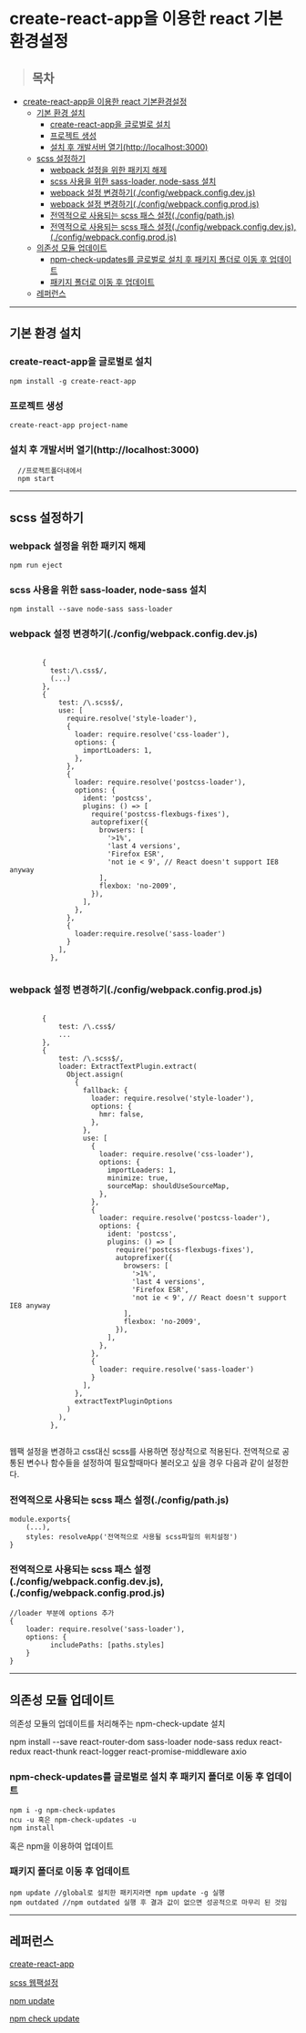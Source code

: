 # create-react-app을 이용한 react 기본환경설정
>## 목차
<!-- TOC -->

- [create-react-app을 이용한 react 기본환경설정](#create-react-app을-이용한-react-기본환경설정)
  - [기본 환경 설치](#기본-환경-설치)
    - [create-react-app을 글로벌로 설치](#create-react-app을-글로벌로-설치)
    - [프로젝트 생성](#프로젝트-생성)
    - [설치 후 개발서버 열기(http://localhost:3000)](#설치-후-개발서버-열기httplocalhost3000)
  - [scss 설정하기](#scss-설정하기)
    - [webpack 설정을 위한 패키지 해제](#webpack-설정을-위한-패키지-해제)
    - [scss 사용을 위한 sass-loader, node-sass 설치](#scss-사용을-위한-sass-loader-node-sass-설치)
    - [webpack 설정 변경하기(./config/webpack.config.dev.js)](#webpack-설정-변경하기configwebpackconfigdevjs)
    - [webpack 설정 변경하기(./config/webpack.config.prod.js)](#webpack-설정-변경하기configwebpackconfigprodjs)
    - [전역적으로 사용되는 scss 패스 설정(./config/path.js)](#전역적으로-사용되는-scss-패스-설정configpathjs)
    - [전역적으로 사용되는 scss 패스 설정(./config/webpack.config.dev.js),(./config/webpack.config.prod.js)](#전역적으로-사용되는-scss-패스-설정configwebpackconfigdevjsconfigwebpackconfigprodjs)
  - [의존성 모듈 업데이트](#의존성-모듈-업데이트)
    - [npm-check-updates를 글로벌로 설치 후 패키지 폴더로 이동 후 업데이트](#npm-check-updates를-글로벌로-설치-후-패키지-폴더로-이동-후-업데이트)
    - [패키지 폴더로 이동 후 업데이트](#패키지-폴더로-이동-후-업데이트)
  - [레퍼런스](#레퍼런스)

<!-- /TOC -->

----
## 기본 환경 설치

### create-react-app을 글로벌로 설치

    npm install -g create-react-app


### 프로젝트 생성
    create-react-app project-name

### 설치 후 개발서버 열기(http://localhost:3000)
      //프로젝트폴더내에서 
      npm start

---
## scss 설정하기

### webpack 설정을 위한 패키지 해제
    npm run eject
### scss 사용을 위한 sass-loader, node-sass 설치
    npm install --save node-sass sass-loader

### webpack 설정 변경하기(./config/webpack.config.dev.js)
<pre>
    <code>
        {
          test:/\.css$/,
          (...)
        },
        {
            test: /\.scss$/,
            use: [
              require.resolve('style-loader'),
              {
                loader: require.resolve('css-loader'),
                options: {
                  importLoaders: 1,
                },
              },
              {
                loader: require.resolve('postcss-loader'),
                options: {
                  ident: 'postcss',
                  plugins: () => [
                    require('postcss-flexbugs-fixes'),
                    autoprefixer({
                      browsers: [
                        '>1%',
                        'last 4 versions',
                        'Firefox ESR',
                        'not ie < 9', // React doesn't support IE8 anyway
                      ],
                      flexbox: 'no-2009',
                    }),
                  ],
                },
              },
              {
                loader:require.resolve('sass-loader')
              }
            ],
          },
    </code>
</pre>

### webpack 설정 변경하기(./config/webpack.config.prod.js)

<pre>
    <code>
        {
            test: /\.css$/
            ...
        },
        {
            test: /\.scss$/,
            loader: ExtractTextPlugin.extract(
              Object.assign(
                {
                  fallback: {
                    loader: require.resolve('style-loader'),
                    options: {
                      hmr: false,
                    },
                  },
                  use: [
                    {
                      loader: require.resolve('css-loader'),
                      options: {
                        importLoaders: 1,
                        minimize: true,
                        sourceMap: shouldUseSourceMap,
                      },
                    },
                    {
                      loader: require.resolve('postcss-loader'),
                      options: {
                        ident: 'postcss',
                        plugins: () => [
                          require('postcss-flexbugs-fixes'),
                          autoprefixer({
                            browsers: [
                              '>1%',
                              'last 4 versions',
                              'Firefox ESR',
                              'not ie < 9', // React doesn't support IE8 anyway
                            ],
                            flexbox: 'no-2009',
                          }),
                        ],
                      },
                    },
                    {
                      loader: require.resolve('sass-loader')
                    }
                  ],
                },
                extractTextPluginOptions
              )
            ),
          },
    </code>
</pre>

<p>
웹팩 설정을 변경하고 css대신 scss를 사용하면 정상적으로 적용된다. 전역적으로 공통된 변수나 함수들을 설정하여 필요할때마다 불러오고 싶을 경우 다음과 같이 설정한다.
</p>

### 전역적으로 사용되는 scss 패스 설정(./config/path.js)
    module.exports{
        (...),
        styles: resolveApp('전역적으로 사용될 scss파일의 위치설정')
    }

### 전역적으로 사용되는 scss 패스 설정(./config/webpack.config.dev.js),(./config/webpack.config.prod.js)
    //loader 부분에 options 추가
    {
        loader: require.resolve('sass-loader'),
        options: {
              includePaths: [paths.styles]
        }
    }
---
## 의존성 모듈 업데이트
<p>
  의존성 모듈의 업데이트를 처리해주는 npm-check-update 설치
</p>

  npm install --save react-router-dom sass-loader node-sass redux react-redux react-thunk react-logger react-promise-middleware axio


### npm-check-updates를 글로벌로 설치 후 패키지 폴더로 이동 후 업데이트
    npm i -g npm-check-updates
    ncu -u 혹은 npm-check-updates -u
    npm install

<p>혹은 npm을 이용하여 업데이트</p>

### 패키지 폴더로 이동 후 업데이트
    npm update //global로 설치한 패키지라면 npm update -g 실행
    npm outdated //npm outdated 실행 후 결과 값이 없으면 성공적으로 마무리 된 것임

---
## 레퍼런스

[create-react-app](https://github.com/facebookincubator/create-react-app)

[scss 웹팩설정](https://velopert.com/3447)

[npm update](https://docs.npmjs.com/getting-started/updating-local-packages)

[npm check update](https://www.npmjs.com/package/npm-check-updates)
